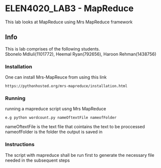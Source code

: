 # ELEN4020_LAB3 - MapReduce

This lab looks at MapReduce using Mrs MapReduce framework

## Info

This is lab comprises of the following students.<br /> 
Sbonelo Mdluli(1101772), Heemal Ryan(792656), Haroon Rehman(1438756)

### Installation

One can install Mrs-MapReuce from using this link

```
https://pythonhosted.org/mrs-mapreduce/installation.html
```

### Running
running a mapreduce script usng Mrs MapReduce
```
e.g python wordcount.py nameOftextFile nameofFolder
```
nameOftextFile is the text file that cointains the text to be proccessed <br /> 
nameofFolder is the folder the output is saved in <br /> 
### Instructions
The script with mapreduce shall be run first to generate the necessary file needed in the subsequent steps<br /> 
